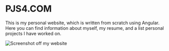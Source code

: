 # PJS4.COM

This is my personal website, which is written from scratch using Angular. Here you can find information about myself, my resume, and a list personal projects I have worked on.

![Screenshot off my website](https://i.imgur.com/kJ3OkxL.jpg)
